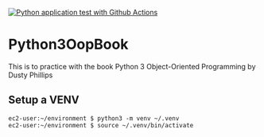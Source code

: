 [![Python application test with Github Actions](https://github.com/rtritsch8/Python3OopBook/actions/workflows/main.yml/badge.svg)](https://github.com/rtritsch8/Python3OopBook/actions/workflows/main.yml)

# Python3OopBook
This is to practice with the book Python 3 Object-Oriented Programming by Dusty Phillips


## Setup a VENV

```
ec2-user:~/environment $ python3 -m venv ~/.venv
ec2-user:~/environment $ source ~/.venv/bin/activate
```
